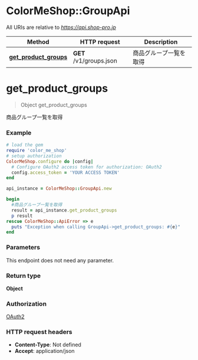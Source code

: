# ColorMeShop::GroupApi

All URIs are relative to *https://api.shop-pro.jp*

Method | HTTP request | Description
------------- | ------------- | -------------
[**get_product_groups**](GroupApi.md#get_product_groups) | **GET** /v1/groups.json | 商品グループ一覧を取得


# **get_product_groups**
> Object get_product_groups

商品グループ一覧を取得

### Example
```ruby
# load the gem
require 'color_me_shop'
# setup authorization
ColorMeShop.configure do |config|
  # Configure OAuth2 access token for authorization: OAuth2
  config.access_token = 'YOUR ACCESS TOKEN'
end

api_instance = ColorMeShop::GroupApi.new

begin
  #商品グループ一覧を取得
  result = api_instance.get_product_groups
  p result
rescue ColorMeShop::ApiError => e
  puts "Exception when calling GroupApi->get_product_groups: #{e}"
end
```

### Parameters
This endpoint does not need any parameter.

### Return type

**Object**

### Authorization

[OAuth2](../README.md#OAuth2)

### HTTP request headers

 - **Content-Type**: Not defined
 - **Accept**: application/json



